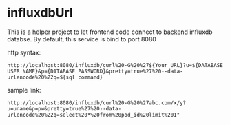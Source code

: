 # influxdbUrl

This is a helper project to let frontend code connect to backend influxdb databse.
By default, this service is bind to port 8080

http syntax:
```
http://localhost:8080/influxdb/curl%20-G%20%27${Your URL}?u=${DATABASE USER NAME}&p={DATABASE PASSWORD}&pretty=true%27%20--data-urlencode%20%22q=${sql command}
```

sample link:
```
http://localhost:8080/influxdb/curl%20-G%20%27abc.com/x/y?u=uname&p=pw&pretty=true%27%20--data-urlencode%20%22q=select%20*%20from%20pod_id%20limit%201"
```
